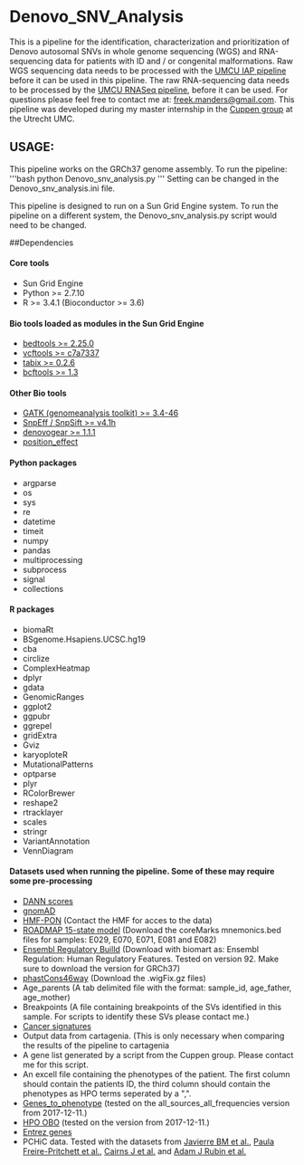# Denovo_SNV_Analysis

This is a pipeline for the identification, characterization and prioritization of Denovo autosomal SNVs in whole genome sequencing (WGS) and RNA-sequencing data for patients with ID and / or congenital malformations. Raw WGS sequencing data needs to be processed with the [UMCU IAP pipeline](https://github.com/UMCUGenetics/IAP) before it can be used in this pipeline. The raw RNA-sequencing data needs to be processed by the [UMCU RNASeq pipeline](https://github.com/UMCUGenetics/RNASeq), before it can be used. For questions please feel free to contact me at: freek.manders@gmail.com. This pipeline was developed during my master internship in the [Cuppen group](https://www.umcutrecht.nl/en/Research/Research-centers/Center-for-Molecular-Medicine/Section-Genetics/Cuppen) at the Utrecht UMC.


## USAGE:
This pipeline works on the GRCh37 genome assembly.
To run the pipeline:
'''bash
python Denovo_snv_analysis.py
'''
Setting can be changed in the Denovo_snv_analysis.ini file.

This pipeline is designed to run on a Sun Grid Engine system. To run the pipeline on a different system, the Denovo_snv_analysis.py script would need to be changed.


##Dependencies
#### Core tools
- Sun Grid Engine
- Python >= 2.7.10
- R >= 3.4.1 (Bioconductor >= 3.6)

#### Bio tools loaded as modules in the Sun Grid Engine
- [bedtools >= 2.25.0](https://github.com/arq5x/bedtools2)
- [vcftools >= c7a7337](http://vcftools.sourceforge.net/)
- [tabix >= 0.2.6](http://www.htslib.org/doc/tabix.html)
- [bcftools >= 1.3](https://samtools.github.io/bcftools/)

#### Other Bio tools
- [GATK (genomeanalysis toolkit) >= 3.4-46](https://www.broadinstitute.org/gatk/)
- [SnpEff / SnpSift >= v4.1h](http://snpeff.sourceforge.net/)
- [denovogear >= 1.1.1](https://github.com/denovogear/denovogear)
- [position_effect](https://github.com/ibn-salem/position_effect)

#### Python packages
- argparse
- os
- sys
- re
- datetime
- timeit
- numpy
- pandas
- multiprocessing
- subprocess
- signal
- collections

#### R packages
- biomaRt
- BSgenome.Hsapiens.UCSC.hg19
- cba
- circlize
- ComplexHeatmap
- dplyr
- gdata
- GenomicRanges
- ggplot2
- ggpubr
- ggrepel
- gridExtra
- Gviz
- karyoploteR
- MutationalPatterns
- optparse
- plyr
- RColorBrewer
- reshape2
- rtracklayer
- scales
- stringr
- VariantAnnotation
- VennDiagram

#### Datasets used when running the pipeline. Some of these may require some pre-processing
- [DANN scores](https://cbcl.ics.uci.edu/public_data/DANN/)
- [gnomAD](http://gnomad.broadinstitute.org/)
- [HMF-PON](https://www.hartwigmedicalfoundation.nl/) (Contact the HMF for acces to the data)
- [ROADMAP 15-state model](https://egg2.wustl.edu/roadmap/web_portal/chr_state_learning.html) (Download the coreMarks mnemonics.bed files for samples: E029, E070, E071, E081 and E082)
- [Ensembl Regulatory Builld](https://grch37.ensembl.org/index.html) (Download with biomart as: Ensembl Regulation: Human Regulatory Features. Tested on version 92. Make sure to download the version for GRCh37)
- [phastCons46way](http://hgdownload.cse.ucsc.edu/goldenPath/hg19/phastCons46way/vertebrate/) (Download the .wigFix.gz files)
- Age_parents (A tab delimited file with the format: sample_id, age_father, age_mother)
- Breakpoints (A file containing breakpoints of the SVs identified in this sample. For scripts to identify these SVs please contact me.)
- [Cancer signatures](http://cancer.sanger.ac.uk/cancergenome/assets/signatures_probabilities.txt)
- Output data from cartagenia. (This is only necessary when comparing the results of the pipeline to cartagenia
- A gene list generated by a script from the Cuppen group. Please contact me for this script.
- An excell file containing the phenotypes of the patient. The first column should contain the patients ID, the third column should contain the phenotypes as HPO terms seperated by a ",".
- [Genes_to_phenotype](http://human-phenotype-ontology.github.io/) (tested on the all_sources_all_frequencies version from 2017-12-11.)
- [HPO OBO](http://human-phenotype-ontology.github.io/) (tested on the version from 2017-12-11.)
- [Entrez genes](https://github.com/ibn-salem/position_effect)
- PCHiC data. Tested with the datasets from [Javierre BM et al.](https://www.sciencedirect.com/science/article/pii/S0092867416313228?via%3Dihub), [Paula Freire-Pritchett et al.](https://elifesciences.org/articles/21926), [Cairns J et al.](https://genomebiology.biomedcentral.com/articles/10.1186/s13059-016-0992-2) and [Adam J Rubin et al.](https://www.nature.com/articles/ng.3935)
